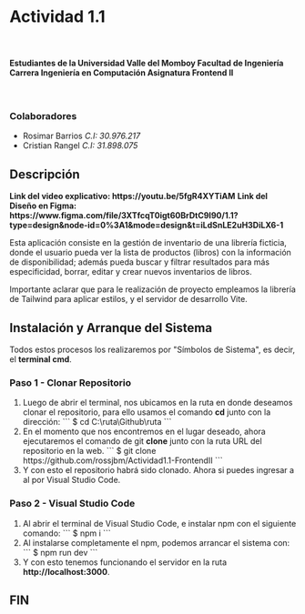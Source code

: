 # Actividad 1.1

<br><h4>
Estudiantes de la Universidad Valle del Momboy
Facultad de Ingeniería
Carrera Ingeniería en Computación
Asignatura Frontend II
</h4>
<br>
<h3>Colaboradores
</h3>
<ul>
<li>Rosimar Barrios  <i>C.I: 30.976.217</i></li>
<li>Cristian Rangel  <i>C.I: 31.898.075</i></li>

</ul>


<h2>Descripción</h2>
<b>Link del video explicativo: https://youtu.be/5fgR4XYTiAM</b>
<b>Link del Diseño en Figma: https://www.figma.com/file/3XTfcqT0igt60BrDtC9I90/1.1?type=design&node-id=0%3A1&mode=design&t=iLdSnLE2uH3DiLX6-1</b>

Esta aplicación consiste en la gestión de inventario de una librería ficticia, donde el usuario pueda ver la lista de productos (libros) con la información de disponibilidad; además pueda buscar y filtrar resultados para más especificidad, borrar, editar y crear nuevos inventarios de libros.

Importante aclarar que para le realización de proyecto empleamos la librería de Tailwind para aplicar estilos, y el servidor de desarrollo Vite.


<h2>Instalación y Arranque del Sistema</h2>
Todos estos procesos los realizaremos por "Símbolos de Sistema", es decir, el <b>terminal cmd</b>.

<h3>Paso 1 - Clonar Repositorio</h3>
<ol>
	<li>Luego de abrir el terminal, nos ubicamos en la ruta en donde deseamos clonar el repositorio, para ello usamos el comando <b>cd</b> junto con la dirección:
	```
	$ cd C:\ruta\Github\ruta
	```</li>
	<li>En el momento que nos encontremos en el lugar deseado, ahora ejecutaremos el comando de git <b>clone</b> junto con la ruta URL del repositorio en la web.
	```
	$ git clone https://github.com/rossjbm/Actividad1.1-FrontendII
	```</li> 
	<li>Y con esto el repositorio habrá sido clonado. Ahora si puedes ingresar a al por Visual Studio Code.</li>
</ol>

<h3>Paso 2 - Visual Studio Code</h3>

<ol>
	<li>Al abrir el terminal de Visual Studio Code, e instalar npm con el siguiente comando:
	```
	$ npm i
	```</li> 
	<li>Al instalarse completamente el npm, podemos arrancar el sistema con:
	```
	$ npm run dev
	```</li> 
	<li>Y con esto tenemos funcionando el servidor en la ruta <b>http://localhost:3000</b>.</li>
</ol>

<h2>FIN</h2>